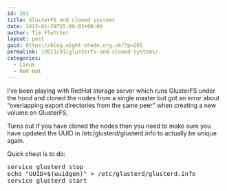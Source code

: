 ```yaml
---
id: 201
title: GlusterFS and cloned systems
date: 2013-01-29T15:09:03+00:00
author: Tim Fletcher
layout: post
guid: https://blog.night-shade.org.uk/?p=201
permalink: /2013/01/glusterfs-and-cloned-systems/
categories:
  - Linux
  - Red Hat
---
```

I&#8217;ve been playing with RedHat storage server which runs GlusterFS under the hood and cloned the nodes from a single master but got an error about &#8220;overlapping export directories from the same peer&#8221; when creating a new volume on GlusterFS.

Turns out if you have cloned the nodes then you need to make sure you have updated the UUID in /etc/glusterd/glusterd.info to actually be unique again.

Quick cheat is to do:

<pre>service glusterd stop
echo "UUID=$(uuidgen)" &gt; /etc/glusterd/glusterd.info
service glusterd start</pre>